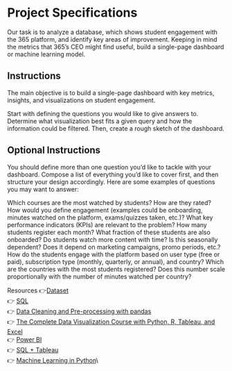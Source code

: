 # Project Specifications


Our task is to analyze a database, which shows student engagement with the 365 platform, and identify key areas of improvement. Keeping in mind the metrics that 365’s CEO might find useful, build a single-page dashboard or machine learning model. 

## Instructions

The main objective is to build a single-page dashboard with key metrics, insights, and visualizations on student engagement.

Start with defining the questions you would like to give answers to. Determine what visualization best fits a given query and how the information could be filtered. Then, create a rough sketch of the dashboard.


## Optional Instructions

You should define more than one question you’d like to tackle with your dashboard. Compose a list of everything you’d like to cover first, and then structure your design accordingly. Here are some examples of questions you may want to answer:

Which courses are the most watched by students? How are they rated?
How would you define engagement (examples could be onboarding, minutes watched on the platform, exams/quizzes taken, etc.)?
What key performance indicators (KPIs) are relevant to the problem?
How many students register each month? What fraction of these students are also onboarded?
Do students watch more content with time? Is this seasonally dependent? Does it depend on marketing campaigns, promo periods, etc.?
How do the students engage with the platform based on user type (free or paid), subscription type (monthly, quarterly, or annual), and country?
Which are the countries with the most students registered? Does this number scale proportionally with the number of minutes watched per country?

Resources 
        👉[Dataset](https://www.dropbox.com/s/7g5zgocllutcb1x/365_learning_challenge.zip?dl=0)\
        👉 [SQL](https://learn.365datascience.com/courses/preview/sql/)\
        👉 [Data Cleaning and Pre-processing with pandas](https://learn.365datascience.com/courses/preview/data-cleaning-preprocessing-pandas/)\
        👉 [The Complete Data Visualization Course with Python, R, Tableau, and Excel](https://learn.365datascience.com/courses/preview/data-visualization/)\
        👉 [Power BI](https://learn.365datascience.com/courses/preview/introduction-to-power-bi/)\
        👉 [SQL + Tableau](https://learn.365datascience.com/courses/preview/sql-tableau/)\
        👉 [Machine Learning in Python](https://learn.365datascience.com/courses/preview/machine-learning-in-python/)\

